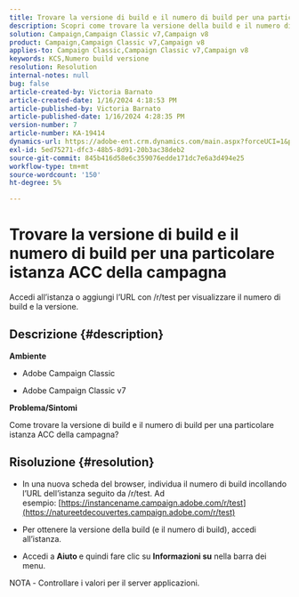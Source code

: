 ```yaml
---
title: Trovare la versione di build e il numero di build per una particolare istanza ACC della campagna
description: Scopri come trovare la versione della build e il numero di build per un’istanza ACC della campagna.
solution: Campaign,Campaign Classic v7,Campaign v8
product: Campaign,Campaign Classic v7,Campaign v8
applies-to: Campaign Classic,Campaign Classic v7,Campaign v8
keywords: KCS,Numero build versione
resolution: Resolution
internal-notes: null
bug: false
article-created-by: Victoria Barnato
article-created-date: 1/16/2024 4:18:53 PM
article-published-by: Victoria Barnato
article-published-date: 1/16/2024 4:28:35 PM
version-number: 7
article-number: KA-19414
dynamics-url: https://adobe-ent.crm.dynamics.com/main.aspx?forceUCI=1&pagetype=entityrecord&etn=knowledgearticle&id=02104def-8ab4-ee11-a569-6045bd006704
exl-id: 5ed75271-dfc3-48b5-8d91-20b3ac38deb2
source-git-commit: 845b416d58e6c359076edde171dc7e6a3d494e25
workflow-type: tm+mt
source-wordcount: '150'
ht-degree: 5%

---
```


# Trovare la versione di build e il numero di build per una particolare istanza ACC della campagna


Accedi all’istanza o aggiungi l’URL con /r/test per visualizzare il numero di build e la versione.

## Descrizione {#description}


<b>Ambiente</b>

- Adobe Campaign Classic

- Adobe Campaign Classic v7

<b>Problema/Sintomi</b>

Come trovare la versione di build e il numero di build per una particolare istanza ACC della campagna?


## Risoluzione {#resolution}


- In una nuova scheda del browser, individua il numero di build incollando l’URL dell’istanza seguito da /r/test. Ad esempio: [https://instancename.campaign.adobe.com/r/test](https://natureetdecouvertes.campaign.adobe.com/r/test)

- Per ottenere la versione della build (e il numero di build), accedi all’istanza.

- Accedi a <b>Aiuto </b>e quindi fare clic su <b>Informazioni su</b> nella barra dei menu.

NOTA<b> </b>- Controllare i valori per il server applicazioni.
